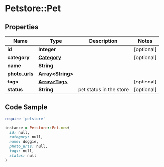 # Petstore::Pet

## Properties

| Name | Type | Description | Notes |
| ---- | ---- | ----------- | ----- |
| **id** | **Integer** |  | [optional] |
| **category** | [**Category**](Category.md) |  | [optional] |
| **name** | **String** |  |  |
| **photo_urls** | **Array&lt;String&gt;** |  |  |
| **tags** | [**Array&lt;Tag&gt;**](Tag.md) |  | [optional] |
| **status** | **String** | pet status in the store | [optional] |

## Code Sample

```ruby
require 'petstore'

instance = Petstore::Pet.new(
  id: null,
  category: null,
  name: doggie,
  photo_urls: null,
  tags: null,
  status: null
)
```


